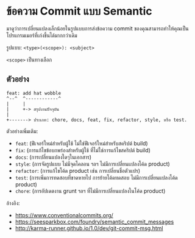 # ข้อความ Commit แบบ Semantic

มาดูว่าการเปลี่ยนแปลงเล็กน้อยในรูปแบบการส่งข้อความ commit ของคุณสามารถทำให้คุณเป็นโปรแกรมเมอร์ที่เก่งขึ้นได้มากกว่าเดิม

รูปแบบ: `<type>(<scope>): <subject>`

`<scope>` เป็นทางเลือก

## ตัวอย่าง

```
feat: add hat wobble
^--^  ^------------^
|     |
|     +-> สรุปงานปัจจุบัน
|
+-------> ประเภท: chore, docs, feat, fix, refactor, style, หรือ test.
```

ตัวอย่างเพิ่มเติม:

- `feat`: (ฟีเจอร์ใหม่สำหรับผู้ใช้ ไม่ใช่ฟีเจอร์ใหม่สำหรับสคริปต์ build)
- `fix`: (การแก้ไขข้อบกพร่องสำหรับผู้ใช้ ที่ไม่ใช่การแก้ไขสคริปต์ build)
- `docs`: (การเปลี่ยนแปลงใดๆในเอกสาร)
- `style`: (การจัดรูปแบบ ไม่มีจุดโคลอน ฯลฯ ไม่มีการเปลี่ยนแปลงโค้ด product)
- `refactor`: (การแก้ไขโค้ด product เช่น การเปลี่ยนชื่อตัวแปร)
- `test`: (การเพิ่มการทดสอบที่ขาดหายไป การย้ายโค้ดทดสอบ ไม่มีการเปลี่ยนแปลงโค้ด product)
- `chore`: (การอัปเดตงาน grunt ฯลฯ ที่ไม่มีการเปลี่ยนแปลงในโค้ด product)

อ้างอิง:

- https://www.conventionalcommits.org/
- https://seesparkbox.com/foundry/semantic_commit_messages
- http://karma-runner.github.io/1.0/dev/git-commit-msg.html
